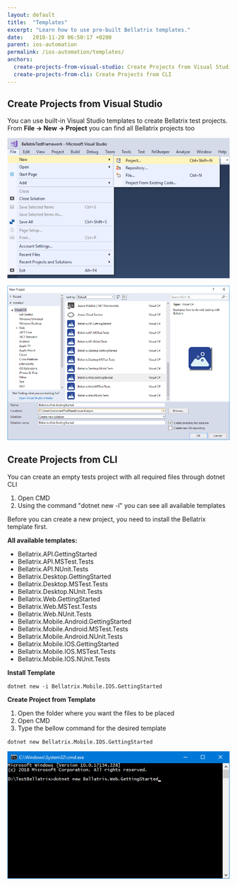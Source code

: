 ```yaml
---
layout: default
title:  "Templates"
excerpt: "Learn how to use pre-built Bellatrix templates."
date:   2018-11-20 06:50:17 +0200
parent: ios-automation
permalink: /ios-automation/templates/
anchors:
  create-projects-from-visual-studio: Create Projects from Visual Studio
  create-projects-from-cli: Create Projects from CLI
---
```

Create Projects from Visual Studio
----------------------------------
You can use built-in Visual Studio templates to create Bellatrix test projects.
From **File -> New -> Project** you can find all Bellatrix projects too

![Create New Project Visual Studio](images/create-new-project-visual-studio.png)

![Create Getting Started Visual Studio](images/create-getting-started-solution-visual-studio.png)

Create Projects from CLI
------------------------
You can create an empty tests project with all required files through dotnet CLI
1. Open CMD
2. Using the command "dotnet new -l" you can see all available templates 

Before you can create a new project, you need to install the Bellatrix template first.

**All available templates:**

- Bellatrix.API.GettingStarted
- Bellatrix.API.MSTest.Tests
- Bellatrix.API.NUnit.Tests
- Bellatrix.Desktop.GettingStarted
- Bellatrix.Desktop.MSTest.Tests
- Bellatrix.Desktop.NUnit.Tests
- Bellatrix.Web.GettingStarted
- Bellatrix.Web.MSTest.Tests
- Bellatrix.Web.NUnit.Tests
- Bellatrix.Mobile.Android.GettingStarted
- Bellatrix.Mobile.Android.MSTest.Tests
- Bellatrix.Mobile.Android.NUnit.Tests
- Bellatrix.Mobile.IOS.GettingStarted
- Bellatrix.Mobile.IOS.MSTest.Tests
- Bellatrix.Mobile.IOS.NUnit.Tests

**Install Template**

```
dotnet new -i Bellatrix.Mobile.IOS.GettingStarted
```

**Create Project from Template**
1. Open the folder where you want the files to be placed
2. Open CMD
3. Type the bellow command for the desired template

```
dotnet new Bellatrix.Mobile.IOS.GettingStarted
```

![Create Getting Started CLI](images/create-getting-started-console.png)